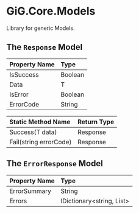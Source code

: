 # GiG.Core.Models

Library for generic Models.

## The `Response` Model

| Property Name             | Type           |
|:--------------------------|:---------------|
| IsSuccess                 | Boolean        |
| Data                      | T              |
| IsError                   | Boolean        |
| ErrorCode                 | String         | 

| Static Method Name        | Return Type    |
|:--------------------------|:---------------|
| Success(T data)           | Response<T>    |
| Fail(string errorCode)    | Response<T>    |

## The `ErrorResponse` Model           

| Property Name             | Type                              |
|:--------------------------|:----------------------------------|
| ErrorSummary              | String                            |
| Errors                    | IDictionary<string, List<string>> |